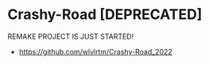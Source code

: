 # Crashy-Road [DEPRECATED]

REMAKE PROJECT IS JUST STARTED!
- https://github.com/wlvlrtm/Crashy-Road_2022
